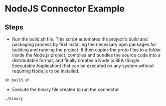 # NodeJS Connector Example

## Steps
- Run the build.sh file. This script automates the project's build and packaging process by first installing the necessary npm packages for building and running the project. It then copies the proto files to a folder inside the Node.js project, compiles and bundles the source code into a distributable format, and finally creates a Node.js SEA (Single Executable Application) that can be executed on any system without requiring Node.js to be installed.
```commandline
sh build.sh
```

- Execute the binary file created to run the connector
```commandline
./binary
```
